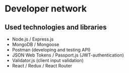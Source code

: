 # Developer network

## Used technologies and libraries

- Node.js / Express.js
- MongoDB / Mongoose
- Postman (developing and testing API)
- JSON Web Tokens / Passport.js (JWT-authentication)
- Validator.js (client input validation)
- React / Redux / React Router
